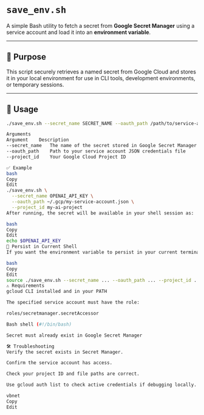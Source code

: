 # `save_env.sh`

A simple Bash utility to fetch a secret from **Google Secret Manager** using a service account and load it into an **environment variable**.

---

## 📌 Purpose

This script securely retrieves a named secret from Google Cloud and stores it in your local environment for use in CLI tools, development environments, or temporary sessions.

---

## 🚀 Usage

```bash
./save_env.sh --secret_name SECRET_NAME --oauth_path /path/to/service-account.json --project_id GCP_PROJECT_ID

Arguments
Argument	Description
--secret_name	The name of the secret stored in Google Secret Manager
--oauth_path	Path to your service account JSON credentials file
--project_id	Your Google Cloud Project ID

✅ Example
bash
Copy
Edit
./save_env.sh \
  --secret_name OPENAI_API_KEY \
  --oauth_path ~/.gcp/my-service-account.json \
  --project_id my-ai-project
After running, the secret will be available in your shell session as:

bash
Copy
Edit
echo $OPENAI_API_KEY
🔁 Persist in Current Shell
If you want the environment variable to persist in your current terminal session, run:

bash
Copy
Edit
source ./save_env.sh --secret_name ... --oauth_path ... --project_id ...
⚠️ Requirements
gcloud CLI installed and in your PATH

The specified service account must have the role:

roles/secretmanager.secretAccessor

Bash shell (#!/bin/bash)

Secret must already exist in Google Secret Manager

🛠️ Troubleshooting
Verify the secret exists in Secret Manager.

Confirm the service account has access.

Check your project ID and file paths are correct.

Use gcloud auth list to check active credentials if debugging locally.

vbnet
Copy
Edit
